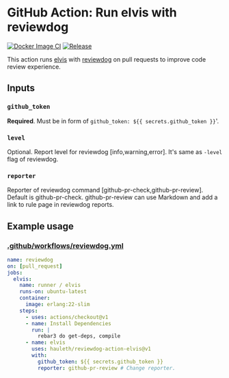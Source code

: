# GitHub Action: Run elvis with reviewdog

[![Docker Image CI](https://github.com/hauleth/reviewdog-action-elvis/workflows/Docker%20Image%20CI/badge.svg)](https://github.com/hauleth/reviewdog-action-elvis/actions)
[![Release](https://img.shields.io/github/release/hauleth/reviewdog-action-elvis.svg?maxAge=43200)](https://github.com/hauleth/reviewdog-action-elvis/releases)

This action runs [elvis](https://github.com/inaka/elvis) with
[reviewdog](https://github.com/reviewdog/reviewdog) on pull requests to improve
code review experience.

## Inputs

### `github_token`

**Required**. Must be in form of `github_token: ${{ secrets.github_token }}`'.

### `level`

Optional. Report level for reviewdog [info,warning,error].
It's same as `-level` flag of reviewdog.

### `reporter`

Reporter of reviewdog command [github-pr-check,github-pr-review].
Default is github-pr-check.
github-pr-review can use Markdown and add a link to rule page in reviewdog reports.

## Example usage

### [.github/workflows/reviewdog.yml](.github/workflows/reviewdog.yml)

```yml
name: reviewdog
on: [pull_request]
jobs:
  elvis:
    name: runner / elvis
    runs-on: ubuntu-latest
    container:
      image: erlang:22-slim
    steps:
      - uses: actions/checkout@v1
      - name: Install Dependencies
        run: |
          rebar3 do get-deps, compile
      - name: elvis
        uses: hauleth/reviewdog-action-elvis@v1
        with:
          github_token: ${{ secrets.github_token }}
          reporter: github-pr-review # Change reporter.
```
